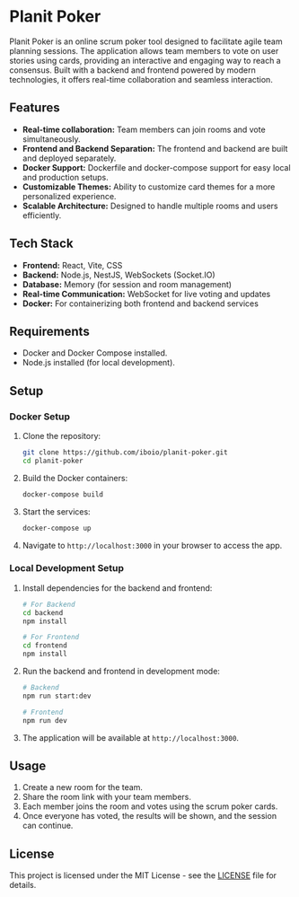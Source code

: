 
# Planit Poker

Planit Poker is an online scrum poker tool designed to facilitate agile team planning sessions. The application allows team members to vote on user stories using cards, providing an interactive and engaging way to reach a consensus. Built with a backend and frontend powered by modern technologies, it offers real-time collaboration and seamless interaction.

## Features

- **Real-time collaboration:** Team members can join rooms and vote simultaneously.
- **Frontend and Backend Separation:** The frontend and backend are built and deployed separately.
- **Docker Support:** Dockerfile and docker-compose support for easy local and production setups.
- **Customizable Themes:** Ability to customize card themes for a more personalized experience.
- **Scalable Architecture:** Designed to handle multiple rooms and users efficiently.

## Tech Stack

- **Frontend:** React, Vite, CSS
- **Backend:** Node.js, NestJS, WebSockets (Socket.IO)
- **Database:** Memory (for session and room management)
- **Real-time Communication:** WebSocket for live voting and updates
- **Docker:** For containerizing both frontend and backend services

## Requirements

- Docker and Docker Compose installed.
- Node.js installed (for local development).

## Setup

### Docker Setup

1. Clone the repository:
   ```bash
   git clone https://github.com/iboio/planit-poker.git
   cd planit-poker
   ```

2. Build the Docker containers:
   ```bash
   docker-compose build
   ```

3. Start the services:
   ```bash
   docker-compose up
   ```

4. Navigate to `http://localhost:3000` in your browser to access the app.

### Local Development Setup

1. Install dependencies for the backend and frontend:
   ```bash
   # For Backend
   cd backend
   npm install

   # For Frontend
   cd frontend
   npm install
   ```

2. Run the backend and frontend in development mode:
   ```bash
   # Backend
   npm run start:dev

   # Frontend
   npm run dev
   ```

3. The application will be available at `http://localhost:3000`.

## Usage

1. Create a new room for the team.
2. Share the room link with your team members.
3. Each member joins the room and votes using the scrum poker cards.
4. Once everyone has voted, the results will be shown, and the session can continue.

## License

This project is licensed under the MIT License - see the [LICENSE](LICENSE) file for details.
